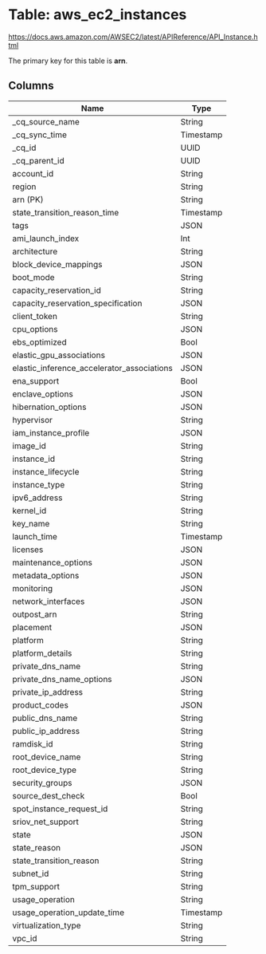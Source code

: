 # Table: aws_ec2_instances

https://docs.aws.amazon.com/AWSEC2/latest/APIReference/API_Instance.html

The primary key for this table is **arn**.

## Columns

| Name          | Type          |
| ------------- | ------------- |
|_cq_source_name|String|
|_cq_sync_time|Timestamp|
|_cq_id|UUID|
|_cq_parent_id|UUID|
|account_id|String|
|region|String|
|arn (PK)|String|
|state_transition_reason_time|Timestamp|
|tags|JSON|
|ami_launch_index|Int|
|architecture|String|
|block_device_mappings|JSON|
|boot_mode|String|
|capacity_reservation_id|String|
|capacity_reservation_specification|JSON|
|client_token|String|
|cpu_options|JSON|
|ebs_optimized|Bool|
|elastic_gpu_associations|JSON|
|elastic_inference_accelerator_associations|JSON|
|ena_support|Bool|
|enclave_options|JSON|
|hibernation_options|JSON|
|hypervisor|String|
|iam_instance_profile|JSON|
|image_id|String|
|instance_id|String|
|instance_lifecycle|String|
|instance_type|String|
|ipv6_address|String|
|kernel_id|String|
|key_name|String|
|launch_time|Timestamp|
|licenses|JSON|
|maintenance_options|JSON|
|metadata_options|JSON|
|monitoring|JSON|
|network_interfaces|JSON|
|outpost_arn|String|
|placement|JSON|
|platform|String|
|platform_details|String|
|private_dns_name|String|
|private_dns_name_options|JSON|
|private_ip_address|String|
|product_codes|JSON|
|public_dns_name|String|
|public_ip_address|String|
|ramdisk_id|String|
|root_device_name|String|
|root_device_type|String|
|security_groups|JSON|
|source_dest_check|Bool|
|spot_instance_request_id|String|
|sriov_net_support|String|
|state|JSON|
|state_reason|JSON|
|state_transition_reason|String|
|subnet_id|String|
|tpm_support|String|
|usage_operation|String|
|usage_operation_update_time|Timestamp|
|virtualization_type|String|
|vpc_id|String|
